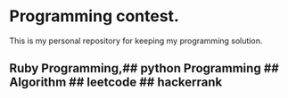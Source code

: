# Programming contest.

This is my personal repository for keeping my programming solution.

## Ruby Programming,## python Programming ## Algorithm ## leetcode ## hackerrank
